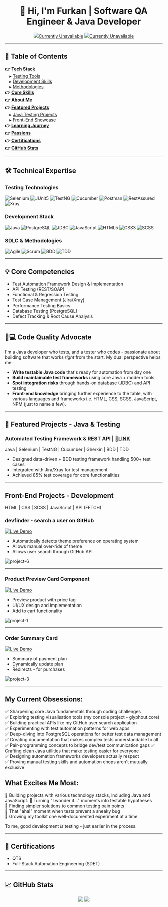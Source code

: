 <h1 align="center">
  👋 Hi, I'm Furkan | Software QA Engineer & Java Developer
</h1>

<p align="center">
  <a href="[Your LinkedIn URL]"><img src="https://img.shields.io/badge/LinkedIn-0077B5?style=for-the-badge&logo=linkedin&logoColor=white">Currently Unavailable</a>
  <a href="mailto:[Your Email]"><img src="https://img.shields.io/badge/Email-D14836?style=for-the-badge&logo=gmail&logoColor=white">Currently Unavailable</a>
</p>

---

## 🔖 Table of Contents
**👉 [Tech Stack](#-technical-expertise)**  
 ▸ [Testing Tools](#testing-technologies)  
 ▸ [Development Skills](#development-stack)  
 ▸ [Methodologies](#sdlc--methodologies)  
**👉 [Core Skills](#-core-competencies)**  
**👉 [About Me](#-code-quality-advocate)**  
**👉 [Featured Projects](#-featured-projects---java--testing)**  
 ▸ [Java Testing Projects](#automated-testing-framework--rest-api)  
 ▸ [Front-End Showcase](#front-end-projects---development)  
**👉 [Learning Journey](#my-current-obsessions)**  
**👉 [Passions](#what-excites-me-most)**  
**👉 [Certifications](#-certifications)**  
**👉 [GitHub Stats](#-github-stats)**  

---

## 🛠 Technical Expertise

### **Testing Technologies**
![Selenium](https://img.shields.io/badge/Selenium-43B02A.svg?style=for-the-badge&logo=Selenium&logoColor=white)
![JUnit5](https://img.shields.io/badge/JUnit5-25A162.svg?style=for-the-badge&logo=JUnit5&logoColor=white)
![TestNG](https://img.shields.io/badge/TestNG-009988?style=for-the-badge)
![Cucumber](https://img.shields.io/badge/Cucumber-23D96C.svg?style=for-the-badge&logo=Cucumber&logoColor=white)
![Postman](https://img.shields.io/badge/Postman-FF6C37.svg?style=for-the-badge&logo=Postman&logoColor=white)
![RestAssured](https://img.shields.io/badge/RestAssured-66CC33?style=for-the-badge&logo=rest&logoColor=white)
![Xray](https://img.shields.io/badge/Xray-0052CC?style=for-the-badge&logo=jira&logoColor=white)

### **Development Stack**
![Java](https://img.shields.io/badge/Java-ED8B00.svg?style=for-the-badge&logo=openjdk&logoColor=white)
![PostgreSQL](https://img.shields.io/badge/PostgreSQL-4169E1.svg?style=for-the-badge&logo=PostgreSQL&logoColor=white)
![JDBC](https://img.shields.io/badge/JDBC-007396?style=for-the-badge&logo=oracle&logoColor=white)
![JavaScript](https://img.shields.io/badge/JavaScript-F7DF1E.svg?style=for-the-badge&logo=JavaScript&logoColor=black)
![HTML5](https://img.shields.io/badge/HTML5-E34F26.svg?style=for-the-badge&logo=HTML5&logoColor=white)
![CSS3](https://img.shields.io/badge/CSS3-1572B6.svg?style=for-the-badge&logo=CSS3&logoColor=white)
![SCSS](https://img.shields.io/badge/SCSS-CC6699?style=for-the-badge&logo=sass&logoColor=white)

### **SDLC & Methodologies**
![Agile](https://img.shields.io/badge/Agile-009FDA?style=for-the-badge&logo=agile&logoColor=white)
![Scrum](https://img.shields.io/badge/Scrum-6DB33F?style=for-the-badge&logo=scrutinizer&logoColor=white)
![BDD](https://img.shields.io/badge/BDD-4479A1?style=for-the-badge)
![TDD](https://img.shields.io/badge/TDD-00599C?style=for-the-badge)

---

## 💡 Core Competencies
- Test Automation Framework Design & Implementation
- API Testing (REST/SOAP)
- Functional & Regression Testing
- Test Case Management (Jira/Xray)
- Performance Testing Basics
- Database Testing (PostgreSQL)
- Defect Tracking & Root Cause Analysis

---

## 👨💻 Code Quality Advocate
I'm a Java developer who tests, and a tester who codes - passionate about building software that works *right* from the start. My dual perspective helps me:  

- **Write testable Java code** that's ready for automation from day one  
- **Build maintainable test frameworks** using core Java + modern tools  
- **Spot integration risks** through hands-on database (JDBC) and API testing
- **Front-end knowledge** bringing further experience to the table, with various languages and frameworks i.e. HTML, CSS, SCSS, JavaScript, NPM (just to name a few).

---

## 📂 Featured Projects - Java & Testing



### **Automated Testing Framework & REST API** | [🔗LINK](https://github.com/de-furkan/CucumberProject_SchoolManagement)
Java | Selenium | TestNG | Cucumber | Gherkin | BDD | TDD

- Designed data-driven + BDD testing framework handling 500+ test cases
- Integrated with Jira/Xray for test management
- Achieved 85% test coverage for core functionalities
  
---

## Front-End Projects - Development

HTML | CSS | SCSS | JavaScript | API (FETCH)

### devfinder - search a user on GitHub 
[![Live Demo](https://img.shields.io/badge/demo-live-green.svg)](https://de-furkan.github.io/Front-End-Projects/project-6/src/index.html)

<ul>
  <li>Automatically detects theme preference on operating system</li>
  <li>Allows manual over-ride of theme</li>
  <li>Allows user search through GitHub API</li>
</ul>

![project-6](https://github.com/user-attachments/assets/6b0d0961-4ae8-4aa3-abb6-af8b2fb104d8)

---

### Product Preview Card Component
[![Live Demo](https://img.shields.io/badge/demo-live-green.svg)](https://de-furkan.github.io/Front-End-Projects/project-1/src/index.html)

<ul>
  <li>Preview product with price tag</li>
  <li>UI/UX design and implementation</li>
  <li>Add to cart functionality</li>
</ul>

![project-1](https://github.com/user-attachments/assets/be12e239-f318-48eb-af46-3b94db7f5d36)

---

### Order Summary Card
[![Live Demo](https://img.shields.io/badge/demo-live-green.svg)](https://de-furkan.github.io/Front-End-Projects/project-3/src/index.html)

<ul>
  <li>Summary of payment plan</li>
  <li>Dynamically update plan</li>
  <li>Redirects - for purchases</li>
</ul>

![project-3](https://github.com/user-attachments/assets/81c10adf-5d47-4644-9221-e4dc886f0d3b)

---

## My Current Obsessions:
✅ Sharpening core Java fundamentals through coding challenges  
✅ Exploring testing visualisation tools (my console project - glyphout.core)  
✅ Building practical APIs like my GitHub user search application  
✅ Experimenting with test automation patterns for web apps  
✅ Deep-diving into PostgreSQL operations for better test data management  
✅ Creating documentation that makes complex tests understandable to all  
✅ Pair-programming concepts to bridge dev/test communication gaps 
✅ Crafting clean Java utilities that make testing easier for everyone  
✅ Designing automation frameworks developers actually respect  
✅ Proving manual testing skills and automation chops aren't mutually exclusive

## What Excites Me Most:  
🔸 Building projects with various technology stacks, including Java and JavaScript.
🔸 Turning "I wonder if..." moments into testable hypotheses  
🔸 Finding simpler solutions to common testing pain points  
🔸 That "aha!" moment when tests prevent a sneaky bug  
🔸 Growing my toolkit one well-documented experiment at a time

To me, good development *is* testing - just earlier in the process.  

---

## 📜 Certifications
- QTS
- Full-Stack Automation Engineering (SDET)

---

## 📈 GitHub Stats
<p align="center">
  <img src="https://github-readme-stats.vercel.app/api?username=[de-furkan]&show_icons=true&theme=dark" />
  <img src="https://github-readme-streak-stats.herokuapp.com?user=[de-furkan]&theme=dark" />
</p>
